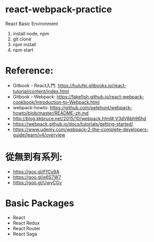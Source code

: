# react-webpack-practice

React Basic Environment

1. install node, npm
2. git clone
3. npm install
4. npm start

# Reference:

* Gitbook - React入門:  https://hulufei.gitbooks.io/react-tutorial/content/index.html
* Gitbook - Webpack: https://fakefish.github.io/react-webpack-cookbook/Introduction-to-Webpack.html
* webpack-howto: https://github.com/petehunt/webpack-howto/blob/master/README-zh.md
* http://blog.kkbruce.net/2015/10/webpack.html#.V3dV8bh96hd
* https://webpack.github.io/docs/tutorials/getting-started/
* https://www.udemy.com/webpack-2-the-complete-developers-guide/learn/v4/overview

# 從無到有系列: 

* https://goo.gl/FfCu9A
* https://goo.gl/e6S7W7
* https://goo.gl/UwyCGv

# Basic Packages

* React
* React Redux
* React Router
* React Saga
